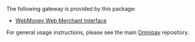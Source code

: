 The following gateway is provided by this package:

* [WebMoney Web Merchant Interface](https://wiki.wmtransfer.com/projects/webmoney/wiki/Web_Merchant_Interface)

For general usage instructions, please see the main [Omnipay](https://github.com/omnipay/omnipay) repository.
